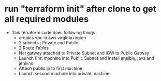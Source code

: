 # run "terraform init" after clone to get all required modules
- This terraform code does following things
  - creates vpc in aws virginia region
  - 2 subnets : Private and Public
  - 2 Route Tables
  - Nat gatway attached to Private Subnet and IGW to Public Gatway
  - Launch first machine into Public Subnet and install ansible, java and jenkins
  - Attach public ip to first machine
  - Launch second machine into private machine
